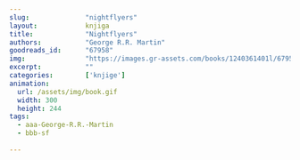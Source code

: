 ```yaml
---
slug:              "nightflyers"
layout:            knjiga
title:             "Nightflyers"
authors:           "George R.R. Martin"
goodreads_id:      "67958"
img:               "https://images.gr-assets.com/books/1240361401l/67958.jpg"
excerpt:           ""
categories:        ['knjige']
animation:
  url: /assets/img/book.gif
  width: 300
  height: 244
tags:
  - aaa-George-R.R.-Martin
  - bbb-sf
  
---
```


